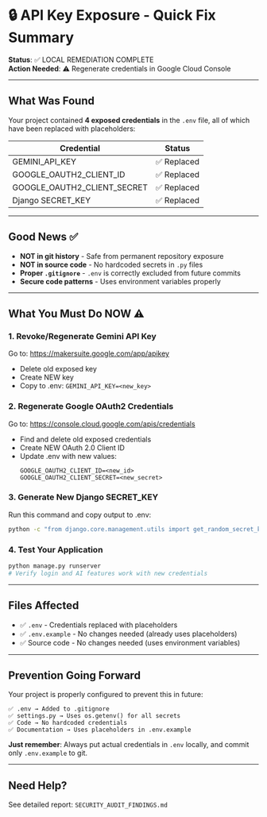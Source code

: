 # 🔒 API Key Exposure - Quick Fix Summary

**Status**: ✅ LOCAL REMEDIATION COMPLETE  
**Action Needed**: ⚠️ Regenerate credentials in Google Cloud Console

---

## What Was Found

Your project contained **4 exposed credentials** in the `.env` file, all of which have been replaced with placeholders:

| Credential | Status |
|-----------|--------|
| GEMINI_API_KEY | ✅ Replaced |
| GOOGLE_OAUTH2_CLIENT_ID | ✅ Replaced |
| GOOGLE_OAUTH2_CLIENT_SECRET | ✅ Replaced |
| Django SECRET_KEY | ✅ Replaced |

---

## Good News ✅

- **NOT in git history** - Safe from permanent repository exposure
- **NOT in source code** - No hardcoded secrets in `.py` files
- **Proper `.gitignore`** - `.env` is correctly excluded from future commits
- **Secure code patterns** - Uses environment variables properly

---

## What You Must Do NOW ⚠️

### 1. Revoke/Regenerate Gemini API Key

Go to: https://makersuite.google.com/app/apikey
- Delete old exposed key
- Create NEW key
- Copy to .env: `GEMINI_API_KEY=<new_key>`

### 2. Regenerate Google OAuth2 Credentials

Go to: https://console.cloud.google.com/apis/credentials
- Find and delete old exposed credentials
- Create NEW OAuth 2.0 Client ID
- Update .env with new values:
  ```
  GOOGLE_OAUTH2_CLIENT_ID=<new_id>
  GOOGLE_OAUTH2_CLIENT_SECRET=<new_secret>
  ```

### 3. Generate New Django SECRET_KEY

Run this command and copy output to .env:
```bash
python -c "from django.core.management.utils import get_random_secret_key; print(get_random_secret_key())"
```

### 4. Test Your Application

```bash
python manage.py runserver
# Verify login and AI features work with new credentials
```

---

## Files Affected

- ✅ `.env` - Credentials replaced with placeholders
- ✅ `.env.example` - No changes needed (already uses placeholders)
- ✅ Source code - No changes needed (uses environment variables)

---

## Prevention Going Forward

Your project is properly configured to prevent this in future:

```
✅ .env → Added to .gitignore
✅ settings.py → Uses os.getenv() for all secrets
✅ Code → No hardcoded credentials
✅ Documentation → Uses placeholders in .env.example
```

**Just remember**: Always put actual credentials in `.env` locally, and commit only `.env.example` to git.

---

## Need Help?

See detailed report: `SECURITY_AUDIT_FINDINGS.md`
